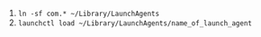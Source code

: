 1. `ln -sf com.* ~/Library/LaunchAgents`
2. `launchctl load ~/Library/LaunchAgents/name_of_launch_agent`